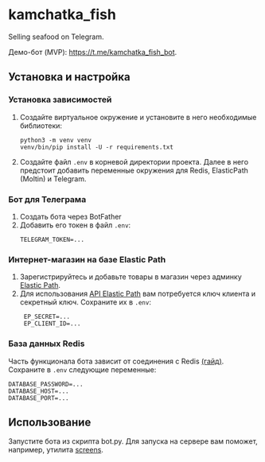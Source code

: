 # kamchatka_fish
Selling seafood on Telegram.

Демо-бот (MVP): https://t.me/kamchatka_fish_bot.

## Установка и настройка

### Установка зависимостей
1. Создайте виртуальное окружение и установите в него необходимые библиотеки:
   ```commandline
   python3 -m venv venv
   venv/bin/pip install -U -r requirements.txt 
   ```
1. Создайте файл `.env` в корневой директории проекта. Далее в него предстоит добавить
переменные окружения для Redis, ElasticPath (Moltin) и Telegram.

### Бот для Телеграма
1. Создать бота через BotFather
2. Добавить его токен в файл `.env`:
    ```
    TELEGRAM_TOKEN=...
    ```

### Интернет-магазин на базе Elastic Path
1. Зарегистрируйтесь и добавьте товары в магазин через админку [Elastic Path](https://elasticpath.dev/docs/getting-started/overview).
2. Для использования [API Elastic Path](https://elasticpath.dev/docs/getting-started/overview) вам потребуется ключ клиента и секретный ключ.
Сохраните их в `.env`:
   ```
    EP_SECRET=...
    EP_CLIENT_ID=...
    ```

### База данных Redis
Часть функционала бота зависит от соединения с Redis [(гайд)](https://developer.redis.com/howtos/quick-start/). 
Сохраните в `.env` следующие переменные:
```
DATABASE_PASSWORD=...
DATABASE_HOST=...
DATABASE_PORT=...
```

## Использование
Запустите бота из скрипта bot.py.
Для запуска на сервере вам поможет, например, утилита 
[screens](https://github.com/python-telegram-bot/python-telegram-bot/wiki/Hosting-your-bot#start-your-bot).
